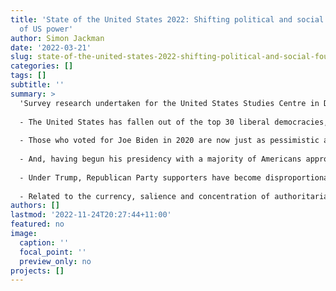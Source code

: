 ```yaml
---
title: 'State of the United States 2022: Shifting political and social foundations
  of US power'
author: Simon Jackman
date: '2022-03-21'
slug: state-of-the-united-states-2022-shifting-political-and-social-foundations-of-us-power
categories: []
tags: []
subtitle: ''
summary: >
  'Survey research undertaken for the United States Studies Centre in December 2021 reveals a United States deeply divided, increasingly isolationist and pessimistic, undergoing substantial democratic backsliding and at risk of more. Specifically: 
  
  - The United States has fallen out of the top 30 liberal democracies, a trend that continues as many Republican-controlled states enact laws making voter registration and turnout burdensome and election administration subject to partisan interference.
  
  - Those who voted for Joe Biden in 2020 are now just as pessimistic about the future of the United States as they were during the Trump administration, while the Republicans’ preferred candidate for the 2024 presidential election remains Donald Trump.
  
  - And, having begun his presidency with a majority of Americans approving of his performance, Biden’s approval ratings in the low 40s are indistinguishable from President Trump’s at the same point in his tenure in office. Amid such pessimism and low approval ratings, President Biden faces the exceedingly likely prospect of his party losing control of both houses of Congress in the November 2022 midterm elections.
  
  - Under Trump, Republican Party supporters have become disproportionately authoritarian and populist.
  
  - Related to the currency, salience and concentration of authoritarianism and populism among Republican voters are historically high levels of isolationism, a profound lack of optimism about the future of the United States, and deep partisan disagreements as to what problems the country faces — at home and abroad — and how to address them.'
authors: []
lastmod: '2022-11-24T20:27:44+11:00'
featured: no
image:
  caption: ''
  focal_point: ''
  preview_only: no
projects: []
---
```

